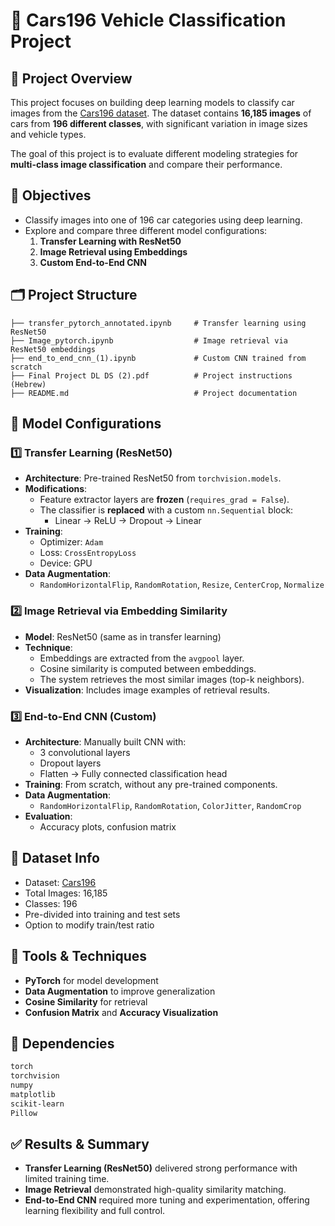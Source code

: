 
# 🚗 Cars196 Vehicle Classification Project

## 📌 Project Overview

This project focuses on building deep learning models to classify car images from the [Cars196 dataset](https://ai.stanford.edu/~jkrause/cars/car_dataset.html). The dataset contains **16,185 images** of cars from **196 different classes**, with significant variation in image sizes and vehicle types.

The goal of this project is to evaluate different modeling strategies for **multi-class image classification** and compare their performance.

## 🧠 Objectives

- Classify images into one of 196 car categories using deep learning.
- Explore and compare three different model configurations:
  1. **Transfer Learning with ResNet50**
  2. **Image Retrieval using Embeddings**
  3. **Custom End-to-End CNN**

## 🗂️ Project Structure

```
├── transfer_pytorch_annotated.ipynb     # Transfer learning using ResNet50
├── Image_pytorch.ipynb                  # Image retrieval via ResNet50 embeddings
├── end_to_end_cnn_(1).ipynb             # Custom CNN trained from scratch
├── Final Project DL DS (2).pdf          # Project instructions (Hebrew)
├── README.md                            # Project documentation
```

## 🔧 Model Configurations

### 1️⃣ Transfer Learning (ResNet50)
- **Architecture**: Pre-trained ResNet50 from `torchvision.models`.
- **Modifications**:
  - Feature extractor layers are **frozen** (`requires_grad = False`).
  - The classifier is **replaced** with a custom `nn.Sequential` block:
    - Linear → ReLU → Dropout → Linear
- **Training**:
  - Optimizer: `Adam`
  - Loss: `CrossEntropyLoss`
  - Device: GPU
- **Data Augmentation**:
  - `RandomHorizontalFlip`, `RandomRotation`, `Resize`, `CenterCrop`, `Normalize`

### 2️⃣ Image Retrieval via Embedding Similarity
- **Model**: ResNet50 (same as in transfer learning)
- **Technique**:
  - Embeddings are extracted from the `avgpool` layer.
  - Cosine similarity is computed between embeddings.
  - The system retrieves the most similar images (top-k neighbors).
- **Visualization**: Includes image examples of retrieval results.

### 3️⃣ End-to-End CNN (Custom)
- **Architecture**: Manually built CNN with:
  - 3 convolutional layers
  - Dropout layers
  - Flatten → Fully connected classification head
- **Training**: From scratch, without any pre-trained components.
- **Data Augmentation**:
  - `RandomHorizontalFlip`, `RandomRotation`, `ColorJitter`, `RandomCrop`
- **Evaluation**:
  - Accuracy plots, confusion matrix

## 📁 Dataset Info

- Dataset: [Cars196](https://ai.stanford.edu/~jkrause/cars/car_dataset.html)
- Total Images: 16,185
- Classes: 196
- Pre-divided into training and test sets
- Option to modify train/test ratio

## 🧪 Tools & Techniques

- **PyTorch** for model development
- **Data Augmentation** to improve generalization
- **Cosine Similarity** for retrieval
- **Confusion Matrix** and **Accuracy Visualization**

## 🧩 Dependencies

```bash
torch
torchvision
numpy
matplotlib
scikit-learn
Pillow
```

## ✅ Results & Summary

- **Transfer Learning (ResNet50)** delivered strong performance with limited training time.
- **Image Retrieval** demonstrated high-quality similarity matching.
- **End-to-End CNN** required more tuning and experimentation, offering learning flexibility and full control.




